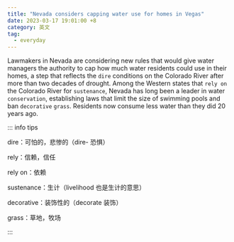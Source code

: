 ```yaml
---
title: "Nevada considers capping water use for homes in Vegas"
date: 2023-03-17 19:01:00 +8
category: 英文
tag:
  - everyday
---
```


Lawmakers in Nevada are considering new rules that would give water managers the authority to cap how much water residents could use in their homes, a step that reflects the `dire` conditions on the Colorado River after more than two decades of drought. Among the Western states that `rely on` the Colorado River for `sustenance`, Nevada has long been a leader in water `conservation`, establishing laws that limit the size of swimming pools and ban `decorative` `grass`. Residents now consume less water than they did 20 years ago.

::: info tips

dire：可怕的，悲惨的（dire- 恐惧）

rely：信赖，信任

rely on：依赖

sustenance：生计（livelihood 也是生计的意思）

decorative：装饰性的（decorate 装饰）

grass：草地，牧场

:::

